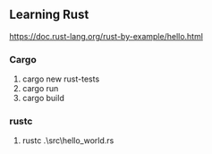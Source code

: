 ## Learning Rust
https://doc.rust-lang.org/rust-by-example/hello.html

### Cargo
1. cargo new rust-tests
2. cargo run
3. cargo build

### rustc
1. rustc .\src\hello_world.rs
